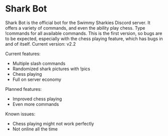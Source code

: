 # Shark Bot
Shark Bot is the official bot for the Swimmy Sharkies Discord server. It offers a variety of commands, and even the ability play chess. Type !commands for all available commands. This is the first version, so bugs are to be expected, especially with the chess playing feature, which has bugs in and of itself. Current version: v2.2

Current features: 
- Multiple slash commands
- Randomized shark pictures with !pics
- Chess playing
- Full on server economy

Planned features:
- Improved chess playing
- Even more commands

Known issues:
- Chess playing might not work perfectly
- Not online all the time